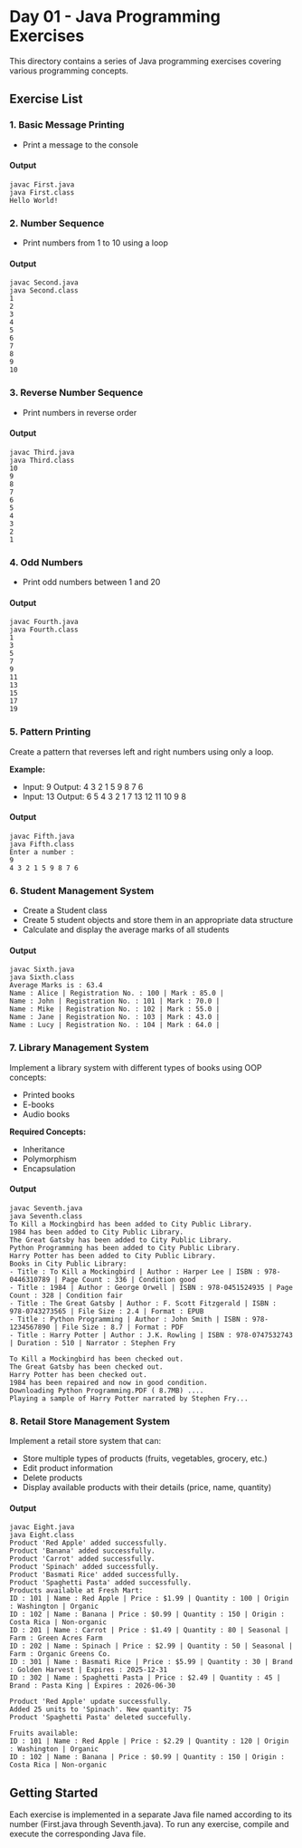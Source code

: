 # Day 01 - Java Programming Exercises

This directory contains a series of Java programming exercises covering various programming concepts.

## Exercise List

### 1. Basic Message Printing
- Print a message to the console

#### Output
```
javac First.java
java First.class
Hello World!
```

### 2. Number Sequence
- Print numbers from 1 to 10 using a loop

#### Output
```
javac Second.java
java Second.class
1
2
3
4
5
6
7
8
9
10
```

### 3. Reverse Number Sequence
- Print numbers in reverse order

#### Output
```
javac Third.java
java Third.class
10
9
8
7
6
5
4
3
2
1
```

### 4. Odd Numbers
- Print odd numbers between 1 and 20

#### Output
```
javac Fourth.java
java Fourth.class
1
3
5
7
9
11
13
15
17
19
```

### 5. Pattern Printing
Create a pattern that reverses left and right numbers using only a loop.

**Example:**
- Input: 9
  Output: 4 3 2 1 5 9 8 7 6
- Input: 13
  Output: 6 5 4 3 2 1 7 13 12 11 10 9 8
  
#### Output
```
javac Fifth.java
java Fifth.class
Enter a number : 
9
4 3 2 1 5 9 8 7 6 
```

### 6. Student Management System
- Create a Student class
- Create 5 student objects and store them in an appropriate data structure
- Calculate and display the average marks of all students

#### Output
```
javac Sixth.java
java Sixth.class
Average Marks is : 63.4
Name : Alice | Registration No. : 100 | Mark : 85.0 | 
Name : John | Registration No. : 101 | Mark : 70.0 | 
Name : Mike | Registration No. : 102 | Mark : 55.0 | 
Name : Jane | Registration No. : 103 | Mark : 43.0 | 
Name : Lucy | Registration No. : 104 | Mark : 64.0 | 
```

### 7. Library Management System
Implement a library system with different types of books using OOP concepts:
- Printed books
- E-books
- Audio books

**Required Concepts:**
- Inheritance
- Polymorphism
- Encapsulation

#### Output
```
javac Seventh.java
java Seventh.class
To Kill a Mockingbird has been added to City Public Library.
1984 has been added to City Public Library.
The Great Gatsby has been added to City Public Library.
Python Programming has been added to City Public Library.
Harry Potter has been added to City Public Library.
Books in City Public Library:
- Title : To Kill a Mockingbird | Author : Harper Lee | ISBN : 978-0446310789 | Page Count : 336 | Condition good
- Title : 1984 | Author : George Orwell | ISBN : 978-0451524935 | Page Count : 328 | Condition fair
- Title : The Great Gatsby | Author : F. Scott Fitzgerald | ISBN : 978-0743273565 | File Size : 2.4 | Format : EPUB
- Title : Python Programming | Author : John Smith | ISBN : 978-1234567890 | File Size : 8.7 | Format : PDF
- Title : Harry Potter | Author : J.K. Rowling | ISBN : 978-0747532743 | Duration : 510 | Narrator : Stephen Fry

To Kill a Mockingbird has been checked out.
The Great Gatsby has been checked out.
Harry Potter has been checked out.
1984 has been repaired and now in good condition. 
Downloading Python Programming.PDF ( 8.7MB) .... 
Playing a sample of Harry Potter narrated by Stephen Fry...
```

### 8. Retail Store Management System
Implement a retail store system that can:
- Store multiple types of products (fruits, vegetables, grocery, etc.)
- Edit product information
- Delete products
- Display available products with their details (price, name, quantity)

#### Output
```
javac Eight.java
java Eight.class
Product 'Red Apple' added successfully.
Product 'Banana' added successfully.
Product 'Carrot' added successfully.
Product 'Spinach' added successfully.
Product 'Basmati Rice' added successfully.
Product 'Spaghetti Pasta' added successfully.
Products available at Fresh Mart:
ID : 101 | Name : Red Apple | Price : $1.99 | Quantity : 100 | Origin : Washington | Organic
ID : 102 | Name : Banana | Price : $0.99 | Quantity : 150 | Origin : Costa Rica | Non-organic
ID : 201 | Name : Carrot | Price : $1.49 | Quantity : 80 | Seasonal | Farm : Green Acres Farm
ID : 202 | Name : Spinach | Price : $2.99 | Quantity : 50 | Seasonal | Farm : Organic Greens Co.
ID : 301 | Name : Basmati Rice | Price : $5.99 | Quantity : 30 | Brand : Golden Harvest | Expires : 2025-12-31
ID : 302 | Name : Spaghetti Pasta | Price : $2.49 | Quantity : 45 | Brand : Pasta King | Expires : 2026-06-30

Product 'Red Apple' update successfully.
Added 25 units to 'Spinach'. New quantity: 75
Product 'Spaghetti Pasta' deleted succefully.

Fruits available:
ID : 101 | Name : Red Apple | Price : $2.29 | Quantity : 120 | Origin : Washington | Organic
ID : 102 | Name : Banana | Price : $0.99 | Quantity : 150 | Origin : Costa Rica | Non-organic
```

## Getting Started
Each exercise is implemented in a separate Java file named according to its number (First.java through Seventh.java).
To run any exercise, compile and execute the corresponding Java file.

